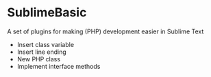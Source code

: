 # SublimeBasic
A set of plugins for making (PHP) development easier in Sublime Text

- Insert class variable
- Insert line ending
- New PHP class
- Implement interface methods